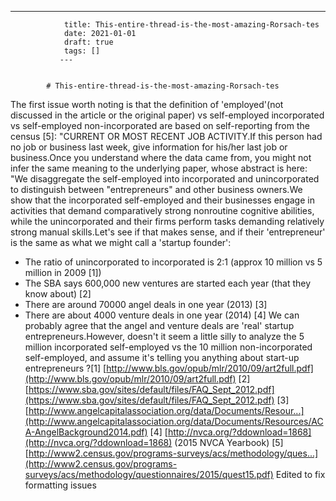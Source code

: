 ---
                title: This-entire-thread-is-the-most-amazing-Rorsach-tes
                date: 2021-01-01    
                draft: true
                tags: []
               ---


            # This-entire-thread-is-the-most-amazing-Rorsach-tes

The first issue worth noting is that the definition of 'employed'(not discussed in the article or the original paper) vs self-employed incorporated vs self-employed non-incorporated are based on self-reporting from the census [5]:
"CURRENT OR MOST RECENT JOB ACTIVITY.If this person had no job or business last week, give information for his/her last job or business.Once you understand where the data came from, you might not infer the same meaning to the underlying paper, whose abstract is here: "We disaggregate the self-employed into incorporated and unincorporated to distinguish between "entrepreneurs" and other business owners.We show that the incorporated self-employed and their businesses engage in activities that demand comparatively strong nonroutine cognitive abilities, while the unincorporated and their firms perform tasks demanding relatively strong manual skills.Let's see if that makes sense, and if their 'entrepreneur' is the same as what we might call a 'startup founder':
- The ratio of unincorporated to incorporated is 2:1 (approx 10 million vs 5 million in 2009 [1])
- The SBA says 600,000 new ventures are started each year (that they know about) [2]
- There are around 70000 angel deals in one year (2013) [3]
- There are about 4000 venture deals in one year (2014) [4]
We can probably agree that the angel and venture deals are 'real' startup entrepreneurs.However, doesn't it seem a little silly to analyze the 5 million incorporated self-employed vs the 10 million non-incorporated self-employed, and assume it's telling you anything about start-up entrepreneurs ?[1] [http://www.bls.gov/opub/mlr/2010/09/art2full.pdf](http://www.bls.gov/opub/mlr/2010/09/art2full.pdf)
[2] [https://www.sba.gov/sites/default/files/FAQ_Sept_2012.pdf](https://www.sba.gov/sites/default/files/FAQ_Sept_2012.pdf)
[3] [http://www.angelcapitalassociation.org/data/Documents/Resour...](http://www.angelcapitalassociation.org/data/Documents/Resources/ACA-AngelBackground2014.pdf)
[4] [http://nvca.org/?ddownload=1868](http://nvca.org/?ddownload=1868) (2015 NVCA Yearbook)
[5] [http://www2.census.gov/programs-surveys/acs/methodology/ques...](http://www2.census.gov/programs-surveys/acs/methodology/questionnaires/2015/quest15.pdf)
Edited to fix formatting issues